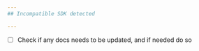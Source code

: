 ```yaml
---
## Incompatible SDK detected

---
```


- [ ] Check if any docs needs to be updated, and if needed do so
